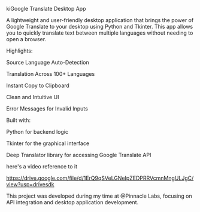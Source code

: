 kiGoogle Translate Desktop App

A lightweight and user-friendly desktop application that brings the power of Google Translate to your desktop using Python and Tkinter. This app allows you to quickly translate text between multiple languages without needing to open a browser.

Highlights:

Source Language Auto-Detection

Translation Across 100+ Languages

Instant Copy to Clipboard

Clean and Intuitive UI

Error Messages for Invalid Inputs


Built with:

Python for backend logic

Tkinter for the graphical interface

Deep Translator library for accessing Google Translate API

here's a video reference to it

https://drive.google.com/file/d/1ErQ9qSVeLGNeIpZEDPRRVcmnMngULJgC/view?usp=drivesdk

This project was developed during my time at @Pinnacle Labs, focusing on API integration and desktop application development.


